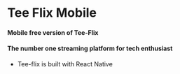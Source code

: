 # Tee Flix Mobile

#### Mobile free version of Tee-Flix

#### The number one streaming platform for tech enthusiast

- Tee-flix is built with React Native
